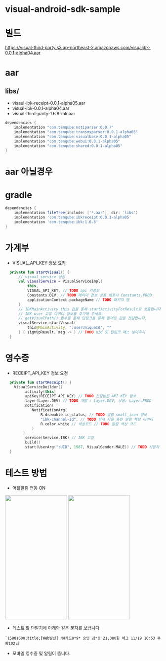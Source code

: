 # visual-android-sdk-sample

# 빌드
https://visual-third-party.s3.ap-northeast-2.amazonaws.com/visualibk-0.0.1-alpha04.aar

# aar
## libs/
- visaul-ibk-receipt-0.0.1-alpha05.aar
- visual-ibk-0.0.1-alpha04.aar
- visual-third-party-1.6.8-ibk.aar

```gradle 
dependencies {
    implementation "com.tenqube:notiparser:0.0.7"
    implementation "com.tenqube:transmsparser:0.0.1-alpha05"
    implementation "com.tenqube:visualbase:0.0.1-alpha05"
    implementation "com.tenqube:webui:0.0.1-alpha05"
    implementation "com.tenqube:shared:0.0.1-alpha05"
}
```
# aar 아닐경우
# gradle
```gradle
dependencies {
    implementation fileTree(include: ['*.aar'], dir: 'libs')
    implementation 'com.tenqube:ibkreceipt:0.0.1-alpha05'
    implementation 'com.tenqube:ibk:1.6.8'
}
```

# 가계부
- VISUAL_API_KEY 정보 요청
```kotlin
  private fun startVisual() {
      // visual service 생성
      val visualService = VisualServiceImpl(
          this,
          VISUAL_API_KEY, // TODO api 키정보
          Constants.DEV, // TODO 레이어 정보 상용 배포시 Constants.PROD
          applicationContext.packageName // TODO 패키지 명
      )
      // IBKMainActivity.this 값을 통해 startActivityForResult로 호출합니다.
      // IBK user 고유 아이디 정보를 추가해 주세요.
      // getVisualPath() 함수를 통해 딥링크를 통해 들어온 값을 전달합니다.
      visualService.startVisual(
          this@MainActivity, ":userUniqueId", ""
      ) { signUpResult, msg -> } // TODO uid 및 딥링크 패스 넣어주기
  }
```

# 영수증
- RECEIPT_API_KEY 정보 요청
```kotlin
  private fun startReceipt() {
    VisualServiceBuilder()
        .activity(this)
        .apiKey(RECEIPT_API_KEY) // TODO 전달받은 API KEY 정보
        .layer(Layer.DEV) // TODO 개발 : Layer.DEV, 상용: Layer.PROD
        .notification(
            NotificationArg(
                R.drawable.ic_status, // TODO 알림 small_icon 정보
                "ibk-channel-id", // TODO 현재 사용 중인 알림 채널 아이디
                R.color.white // 색상코드 // TODO 알림 색상 코드
            )
        )
        .service(Service.IBK) // IBK 고정
        .build()
        .start(UserArg(":UID", 1987, VisualGender.MALE)) // TODO 사용자 고유 아이디, 생년, 성별 넣어주기
  }
```

# 테스트 방법
- 어플알림 연동 ON 
<img src="https://user-images.githubusercontent.com/15064370/182561946-d7bd4751-1707-4560-898a-f4305b23566f.jpg" width="200" height="400"/>
<img src="https://user-images.githubusercontent.com/15064370/182561930-8591fe23-f303-4c43-96fa-47230124588b.jpg" width="200" height="400"/>

- 테스트 할 단말기에 아래와 같은 문자를 보냅니다
```
`15881600;title;[Web발신] NH카드8*9* 승인 김*중 21,380원 체크 11/19 16:53 쿠팡102;2
```
- 모바일 영수증 및 알림이 뜹니다.
